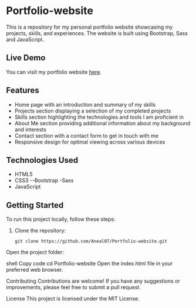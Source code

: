 # Portfolio-website

This is a repository for my personal portfolio website showcasing my projects, skills, and experiences. The website is built using Bootstrap, Sass and JavaScript.

## Live Demo

You can visit my portfolio website [here](https://aneal07.github.io/Portfolio-website/).

## Features

- Home page with an introduction and summary of my skills
- Projects section displaying a selection of my completed projects
- Skills section highlighting the technologies and tools I am proficient in
- About Me section providing additional information about my background and interests
- Contact section with a contact form to get in touch with me
- Responsive design for optimal viewing across various devices

## Technologies Used

- HTML5
- CSS3
--Bootstrap
-Sass
- JavaScript

## Getting Started

To run this project locally, follow these steps:

1. Clone the repository:

   ```shell
   git clone https://github.com/Aneal07/Portfolio-website.git
Open the project folder:

shell
Copy code
cd Portfolio-website
Open the index.html file in your preferred web browser.

Contributing
Contributions are welcome! If you have any suggestions or improvements, please feel free to submit a pull request.

License
This project is licensed under the MIT License.
